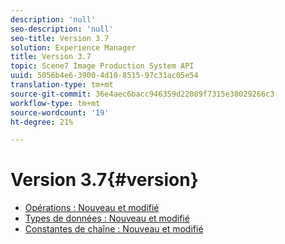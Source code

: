 ```yaml
---
description: 'null'
seo-description: 'null'
seo-title: Version 3.7
solution: Experience Manager
title: Version 3.7
topic: Scene7 Image Production System API
uuid: 5056b4e6-3900-4d10-8515-97c31ac05e54
translation-type: tm+mt
source-git-commit: 36e4aec6bacc946359d22089f7315e38029266c3
workflow-type: tm+mt
source-wordcount: '19'
ht-degree: 21%

---
```



# Version 3.7{#version}

* [Opérations : Nouveau et modifié](r-3-7-operations.md)
* [Types de données : Nouveau et modifié](r-3-7-types.md)
* [Constantes de chaîne : Nouveau et modifié](r-3-7-string-constants.md)
